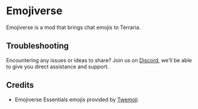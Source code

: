 # Emojiverse
Emojiverse is a mod that brings chat emojis to Terraria.
## Troubleshooting
Encountering any issues or ideas to share? Join us on [Discord](https://discord.gg/nGJqynr9wk), we'll be able to give you direct assistance and support.
## Credits
* Emojiverse Essentials emojis provided by [Twemoji](https://twemoji.twitter.com/)

